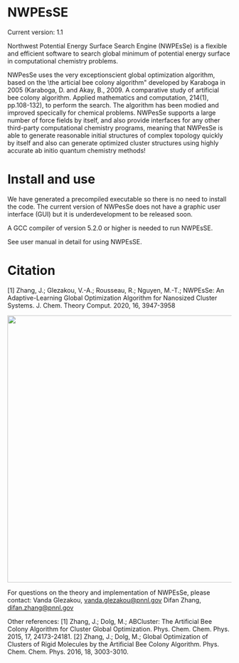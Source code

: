 # NWPEsSE

Current version: 1.1

Northwest Potential Energy Surface Search Engine (NWPEsSe) is a flexible and efficient software to search global minimum of potential energy surface in computational chemistry problems.

NWPesSe uses the very exceptionscient global optimization algorithm, based on the \the
articial bee colony algorithm" developed by Karaboga in 2005 (Karaboga, D. and Akay, B.,
2009. A comparative study of artificial bee colony algorithm. Applied mathematics and
computation, 214(1), pp.108-132), to perform the search. The algorithm has been modied
and improved specically for chemical problems. NWPesSe supports a large number of
force fields by itself, and also provide interfaces for any other third-party computational
chemistry programs, meaning that NWPesSe is able to generate reasonable initial
structures of complex topology quickly by itself and also can generate optimized cluster structures using highly accurate ab initio quantum chemistry methods!

# Install and use
We have generated a precompiled executable so there is no need to install the code. The current version of NWPesSe does not have a graphic user interface (GUI) but it is underdevelopment to be released soon.

A GCC compiler of version 5.2.0 or higher is needed to run NWPEsSE. 

See user manual in detail for using NWPEsSE.

# Citation
[1] Zhang, J.; Glezakou, V.-A.; Rousseau, R.; Nguyen, M.-T.; NWPEsSe: An Adaptive-Learning    Global Optimization Algorithm for Nanosized Cluster Systems. J. Chem. Theory Comput. 2020, 16, 3947-3958

<img src=https://github.com/pnnl/NWPEsSE/blob/a8896f8b3d887c686e3e6503fa0f19806363c77f/jctcce_v016i006-3.jpg width=600/>


For questions on the theory and implementation of NWPEsSe, please contact:
    Vanda Glezakou, vanda.glezakou@pnnl.gov
    Difan Zhang, difan.zhang@pnnl.gov

Other references:
[1] Zhang, J.; Dolg, M.; ABCluster: The Artificial Bee Colony Algorithm for
    Cluster Global Optimization. Phys. Chem. Chem. Phys. 2015, 17, 24173-24181.
[2] Zhang, J.; Dolg, M.; Global Optimization of Clusters of Rigid Molecules by the
    Artificial Bee Colony Algorithm. Phys. Chem. Chem. Phys. 2016, 18, 3003-3010.

